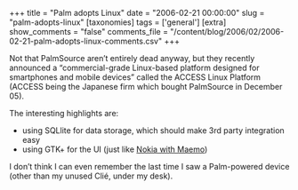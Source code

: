 +++
title = "Palm adopts Linux"
date = "2006-02-21 00:00:00"
slug = "palm-adopts-linux"
[taxonomies]
tags = ['general']
[extra]
show_comments = "false"
comments_file = "/content/blog/2006/02/2006-02-21-palm-adopts-linux-comments.csv"
+++

Not that PalmSource aren’t entirely dead anyway, but they recently announced a “commercial-grade Linux-based platform designed for smartphones and mobile devices” called the ACCESS Linux Platform (ACCESS being the Japanese firm which bought PalmSource in December 05).

The interesting highlights are:

- using SQLlite for data storage, which should make 3rd party integration easy
- using GTK+ for the UI (just like [Nokia with Maemo](http://maemo.org/))

I don’t think I can even remember the last time I saw a Palm-powered device (other than my unused Clié, under my desk).
